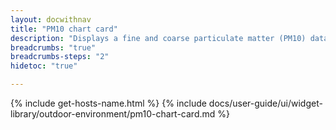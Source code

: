 ```yaml
---
layout: docwithnav
title: "PM10 chart card"
description: "Displays a fine and coarse particulate matter (PM10) data by combining the latest and aggregated values with an optional simplified chart."
breadcrumbs: "true"
breadcrumbs-steps: "2"
hidetoc: "true"

---
```

{% include get-hosts-name.html %}
{% include docs/user-guide/ui/widget-library/outdoor-environment/pm10-chart-card.md %}

